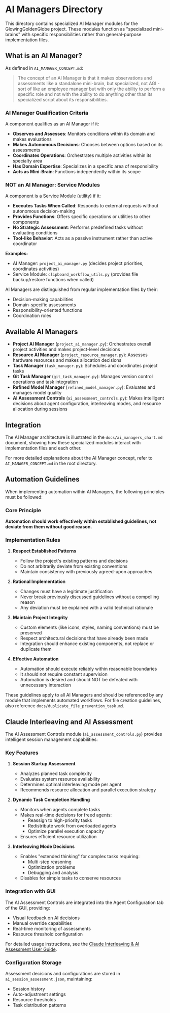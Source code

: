 # AI Managers Directory

This directory contains specialized AI Manager modules for the GlowingGoldenGlobe project. These modules function as "specialized mini-brains" with specific responsibilities rather than general-purpose implementation files.

## What is an AI Manager?

As defined in `AI_MANAGER_CONCEPT.md`:

> The concept of an AI Manager is that it makes observations and assessments like a standalone mini-brain, but specialized, not AGI - sort of like an employee manager but with only the ability to perform a specific role and not with the ability to do anything other than its specialized script about its responsibilities.

### AI Manager Qualification Criteria

A component qualifies as an AI Manager if it:
- **Observes and Assesses**: Monitors conditions within its domain and makes evaluations
- **Makes Autonomous Decisions**: Chooses between options based on its assessments
- **Coordinates Operations**: Orchestrates multiple activities within its specialty area
- **Has Domain Expertise**: Specializes in a specific area of responsibility
- **Acts as Mini-Brain**: Functions independently within its scope

### NOT an AI Manager: Service Modules

A component is a Service Module (utility) if it:
- **Executes Tasks When Called**: Responds to external requests without autonomous decision-making
- **Provides Functions**: Offers specific operations or utilities to other components
- **No Strategic Assessment**: Performs predefined tasks without evaluating conditions
- **Tool-like Behavior**: Acts as a passive instrument rather than active coordinator

**Examples:**
- AI Manager: `project_ai_manager.py` (decides project priorities, coordinates activities)
- Service Module: `clipboard_workflow_utils.py` (provides file backup/restore functions when called)

AI Managers are distinguished from regular implementation files by their:
- Decision-making capabilities
- Domain-specific assessments
- Responsibility-oriented functions
- Coordination roles

## Available AI Managers

- **Project AI Manager** (`project_ai_manager.py`): Orchestrates overall project activities and makes project-level decisions
- **Resource AI Manager** (`project_resource_manager.py`): Assesses hardware resources and makes allocation decisions
- **Task Manager** (`task_manager.py`): Schedules and coordinates project tasks
- **Git Task Manager** (`git_task_manager.py`): Manages version control operations and task integration
- **Refined Model Manager** (`refined_model_manager.py`): Evaluates and manages model quality
- **AI Assessment Controls** (`ai_assessment_controls.py`): Makes intelligent decisions about agent configuration, interleaving modes, and resource allocation during sessions

## Integration

The AI Manager architecture is illustrated in the `docs/ai_managers_chart.md` document, showing how these specialized modules interact with implementation files and each other.

For more detailed explanations about the AI Manager concept, refer to `AI_MANAGER_CONCEPT.md` in the root directory.

## Automation Guidelines

When implementing automation within AI Managers, the following principles must be followed:

### Core Principle

**Automation should work effectively within established guidelines, not deviate from them without good reason.**

### Implementation Rules

1. **Respect Established Patterns**
   - Follow the project's existing patterns and decisions
   - Do not arbitrarily deviate from existing conventions
   - Maintain consistency with previously agreed-upon approaches

2. **Rational Implementation**
   - Changes must have a legitimate justification
   - Never break previously discussed guidelines without a compelling reason
   - Any deviation must be explained with a valid technical rationale

3. **Maintain Project Integrity**
   - Custom elements (like icons, styles, naming conventions) must be preserved
   - Respect architectural decisions that have already been made
   - Integration should enhance existing components, not replace or duplicate them

4. **Effective Automation**
   - Automation should execute reliably within reasonable boundaries
   - It should not require constant supervision
   - Automation is desired and should NOT be defeated with unnecessary interaction

These guidelines apply to all AI Managers and should be referenced by any module that implements automated workflows. For file creation guidelines, also reference `docs/duplicate_file_prevention_task.md`.

## Claude Interleaving and AI Assessment

The AI Assessment Controls module (`ai_assessment_controls.py`) provides intelligent session management capabilities:

### Key Features

1. **Session Startup Assessment**
   - Analyzes planned task complexity
   - Evaluates system resource availability
   - Determines optimal interleaving mode per agent
   - Recommends resource allocation and parallel execution strategy

2. **Dynamic Task Completion Handling**
   - Monitors when agents complete tasks
   - Makes real-time decisions for freed agents:
     - Reassign to high-priority tasks
     - Redistribute work from overloaded agents
     - Optimize parallel execution capacity
   - Ensures efficient resource utilization

3. **Interleaving Mode Decisions**
   - Enables "extended thinking" for complex tasks requiring:
     - Multi-step reasoning
     - Optimization problems
     - Debugging and analysis
   - Disables for simple tasks to conserve resources

### Integration with GUI

The AI Assessment Controls are integrated into the Agent Configuration tab of the GUI, providing:
- Visual feedback on AI decisions
- Manual override capabilities
- Real-time monitoring of assessments
- Resource threshold configuration

For detailed usage instructions, see the [Claude Interleaving & AI Assessment User Guide](../help/interleaving_user_guide.md).

### Configuration Storage

Assessment decisions and configurations are stored in `ai_session_assessment.json`, maintaining:
- Session history
- Auto-adjustment settings
- Resource thresholds
- Task distribution patterns